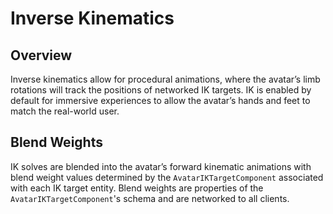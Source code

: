 
# Inverse Kinematics

## Overview

Inverse kinematics allow for procedural animations, where the avatar’s limb rotations will track the positions of networked IK targets. IK is enabled by default for immersive experiences to allow the avatar’s hands and feet to match the real-world user.

## Blend Weights

IK solves are blended into the avatar’s forward kinematic animations with blend weight values determined by the `AvatarIKTargetComponent` associated with each IK target entity. Blend weights are properties of the `AvatarIKTargetComponent`'s schema and are networked to all clients.